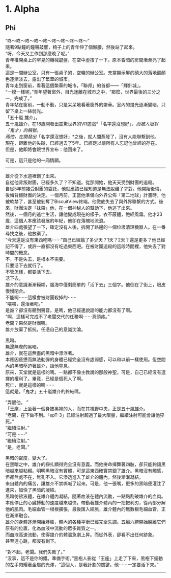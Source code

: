 # 1. Alpha
## Phi

“咚～咚～咚～咚～咚～咚～咚～咚～咚～”  
隨著9點鐘的鐘聲敲響，椅子上的青年伸了個懶腰，然後站了起來。  
“呀，今天又工作到那麼晚了呢。”  
青年推開桌上的罕見的機械鍵盤，在空中虛按了一下。原本昏暗的房間漸漸亮了起來。  
這是一間辦公室，只有一張桌子的，空曠的辦公室。充當顯示屏的碩大的落地窗顏色逐漸淡去，露出了繁華的城市。  
青年走到窗前，看著這個繁華的城市，「聯邦」的首都——「輝針城」。  
“一模一樣呢，”青年望著窗外，目光迷離在城市之中，“那麼，世界最後的三分之一，完成了。”  
青年站在窗前，一動不動，只是呆呆地看著窗外的繁華。室內的燈光逐漸變暗，只留下桌上一絲弱光。  
「五十嵐 雄介」。  
五十嵐雄介，在18歲開發出震驚世界的VR遊戲*「名字還沒想好」*，而被人冠以「鬼才」的稱號。  
而他，在開發出*「名字還沒想好」*之後，就人間蒸發了，沒有人能聯繫到他。  
現在，距離他的失蹤，已經過去了5年。已經足以讓所有人忘記他曾經的存在。  
但是，他即將會跟世界宣布：他回來了。  

可是，這只是他的一廂情願。   
  
 ---    

雄介從下水道裡鑽了出來。  
自從他背叛財團，已經多久了？不知道。從那開始，他天天受到財團的追殺。  
自從5年前接受財團的委託，他就應該已經知道是無法脫離了才對。他開始後悔，後悔背叛財團的決定。一個月前，正當他準備向外界公佈「第二地球」計畫時，他被軟禁了，甚至被剝奪了BiscuitView終端。他徹底失去了與外界聯繫的方式。後來，財團決定「抹殺」他，在一個神秘人的幫助下，他逃了出來。  
然後，一個月的逃亡生活，讓他變成現在的樣子。衣不蔽體，飽經風霜。他才23歲，這個人本應該發展的年紀，他卻在落魄地流浪。  
雄介四處張望了一下，確定沒有人後，拆開了路邊的一個垃圾清理機器人。在一番尋找之後，他放棄了。  
“今天還是沒有東西吃嗎⋯⋯”自己已經餓了多少天？1天？2天？還是更多？他已經記不得了，或許一直都沒有吃過東西吧。在被財團追殺的這段時間裡，他失去了對時間的概念。  
不，不是失去，是根本不需要。  
只要活下去就行了。  
不管怎樣，都要活下去。  
活下去。  
雄介的意識漸漸糢糊，腦海中僅剩簡單的「活下去」三個字。他倒在了街上，眼皮慢慢閉合。  
不能啊⋯⋯這樣會被財團殺掉的⋯⋯  
“喂喂，還活著吧。”  
是誰？卻沒有聽到聲音。是嗎，他已經連說話的能力都沒有了啊。  
“啊，這樣可完成不了老闆交代的任務啊⋯⋯真頭疼。”  
老闆？果然是財團嗎。  
雄介放棄了抵抗，任憑自己的意識沈淪。  
  
黑暗。  
無邊無際的黑暗。  
雄介，就在這無盡的黑暗中漂浮著。  
本應因疲憊而無法動彈的身體已經完全沒有虛弱感，可以和以前一樣使用。但空間內的黑暗壓迫著雄介，讓他窒息。  
原來，天堂就是這樣的嗎。一點都不像主教說的那般神聖。可是，自己已經沒有選擇的權利了。畢竟，已經是個死人了啊。  
死亡，就是這樣的嗎⋯⋯  
這就是，「鬼才」五十嵐雄介的終結嗎。  


“弄醒他。 ”  
「王座」上坐著一個身披黑袍的人，而在其視野中央，正是五十嵐雄介。  
“老闆，在下做不到。「epT-3」已經注射超過了最大限量，繼續注射可能會讓他猝死。”  
“繼續注射。”  
“可是⋯⋯”  
“繼續注射。”  
“是，老闆。”  

黑暗的密度，變大了。  
在黑暗之中，雄介的掙扎顯得完全沒有意義。而他拼命揮舞著四肢，卻只能夠讓黑暗越來越粘稠。明明黑暗沒有實體，可是這東西確實禁錮了雄介。黑暗沒有觸感，但卻無處不在，無孔不入。它滲透進入了雄介的體內，然後漸漸凝結。  
來自體內的痛苦，讓雄介不禁嘶喊了起來。可是，他一張嘴，更多的黑暗便灌注了進來，加快了黑暗的凝結。  
黑暗彷彿液體，在雄介體內凝結，隨著血液在體內流動，一點點割破雄介的血肉。本應停止的心臟搏動的速度越來越快，帶動著雄介體內的一把把利刃，從內部分解他的肌肉。毛細血管一根根擴張，最後匯入經脈，雄介體內的無數根毛細血管，正在漸漸融合。    
雄介的身體逐漸開始腫脹，體內的各種平衡已經完全失調。五臟六腑開始脫離它們原有的位置，化為血液中流動的眾多雜質之一。  
而血液高速流動，使得雄介的體溫急劇上昇。而從外表，卻看不出任何跡象。    
甚至連心跳，都沒有剩下。

“對不起，老闆。我們失敗了。”  
“沒事，這不是你的錯。準備手術。”黑袍人影從「王座」上走了下來，黑袍下擺動的左手閃耀著金屬的光澤，“這個人，是我計劃的關鍵。他⋯⋯一定要活下來。”  


---

